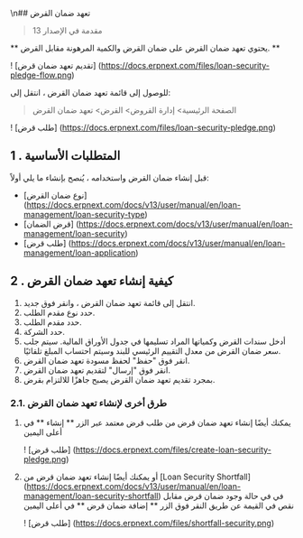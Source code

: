 \n## تعهد ضمان القرض

> مقدمة في الإصدار 13

** يحتوي تعهد ضمان القرض على ضمان القرض والكمية المرهونة مقابل القرض. **

! [تقديم تعهد ضمان قرض] (https://docs.erpnext.com/files/loan-security-pledge-flow.png)

للوصول إلى قائمة تعهد ضمان القرض ، انتقل إلى:

> الصفحة الرئيسية> إدارة القروض> القرض> تعهد ضمان القرض

! [طلب قرض] (https://docs.erpnext.com/files/loan-security-pledge.png)

## 1 \. المتطلبات الأساسية

قبل إنشاء ضمان القرض واستخدامه ، يُنصح بإنشاء ما يلي أولاً:

* [نوع ضمان القرض] (https://docs.erpnext.com/docs/v13/user/manual/en/loan-management/loan-security-type)
* [قرض الضمان] (https://docs.erpnext.com/docs/v13/user/manual/en/loan-management/loan-security)
* [طلب قرض] (https://docs.erpnext.com/docs/v13/user/manual/en/loan-management/loan-application)

## 2 \. كيفية إنشاء تعهد ضمان القرض

1. انتقل إلى قائمة تعهد ضمان القرض ، وانقر فوق جديد.
2. حدد نوع مقدم الطلب.
3. حدد مقدم الطلب.
4. حدد الشركة.
5. أدخل سندات القرض وكمياتها المراد تسليمها في جدول الأوراق المالية. سيتم جلب سعر ضمان القرض من معدل التقييم الرئيسي للبند وسيتم احتساب المبلغ تلقائيًا.
6. انقر فوق "حفظ" لحفظ مسودة تعهد ضمان القرض.
7. انقر فوق "إرسال" لتقديم تعهد ضمان القرض.
8. بمجرد تقديم تعهد ضمان القرض يصبح جاهزًا للالتزام بقرض.

### 2.1. طرق أخرى لإنشاء تعهد ضمان القرض

1. يمكنك أيضًا إنشاء تعهد ضمان قرض من طلب قرض معتمد عبر الزر ** إنشاء ** في أعلى اليمين
    
    ! [طلب قرض] (https://docs.erpnext.com/files/create-loan-security-pledge.png)
    
2. أو يمكنك أيضًا إنشاء تعهد ضمان قرض من [Loan Security Shortfall] (https://docs.erpnext.com/docs/v13/user/manual/en/loan-management/loan-security-shortfall) في في حالة وجود ضمان قرض مقابل نقص في القيمة عن طريق النقر فوق الزر ** إضافة ضمان قرض ** في أعلى اليمين
    
    ! [طلب قرض] (https://docs.erpnext.com/files/shortfall-security.png)